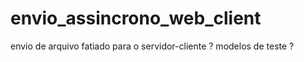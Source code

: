 # envio_assincrono_web_client
envio de arquivo fatiado para o servidor-cliente ? modelos de teste ?
